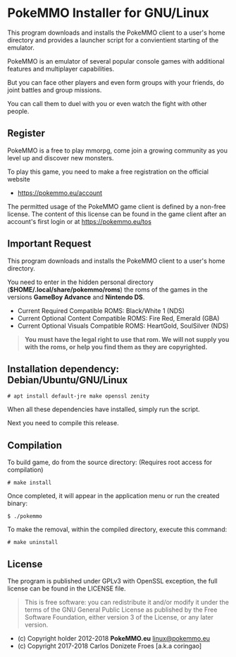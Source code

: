 PokeMMO Installer for GNU/Linux
===============================

This program downloads and installs the PokeMMO client to a user's home
directory and provides a launcher script for a convientient
starting of the emulator.

PokeMMO is an emulator of several popular console games with additional
features and multiplayer capabilities.

But you can face other players and even form groups with your friends, do joint
battles and group missions.

You can call them to duel with you or even watch the fight with other people.

**Register**
------------

PokeMMO is a free to play mmorpg, come join a growing community as you level
up and discover new monsters.

To play this game, you need to make a free registration on the official website
- https://pokemmo.eu/account

The permitted usage of the PokeMMO game client is defined by a non-free license.
The content of this license can be found in the game client after an account's
first login or at https://pokemmo.eu/tos

**Important Request**
---------------------

This program downloads and installs the PokeMMO client to a user's home directory.

You need to enter in the hidden personal directory (**$HOME/.local/share/pokemmo/roms**)
the roms of the games in the versions **GameBoy Advance** and **Nintendo DS**.

 * Current Required Compatible ROMS: Black/White 1 (NDS)
 * Current Optional Content Compatible ROMS: Fire Red, Emerald (GBA)
 * Current Optional Visuals Compatible ROMS: HeartGold, SoulSilver (NDS)

> **You must have the legal right to use that rom. We will not supply you with
> the roms, or help you find them as they are copyrighted.** 

**Installation dependency: Debian/Ubuntu/GNU/Linux**
----------------------------------------------------

    # apt install default-jre make openssl zenity

When all these dependencies have installed, simply run the script.

Next you need to compile this release.

**Compilation**
---------------

To build game, do from the source directory: (Requires root access for compilation)

    # make install

Once completed, it will appear in the application menu or run the created binary:

    $ ./pokemmo

To make the removal, within the compiled directory, execute this command:
    
    # make uninstall

**License**
-----------
The program is published under GPLv3 with OpenSSL exception,
the full license can be found in the LICENSE file.

> This is free software: you can redistribute it and/or modify it under
> the terms of the GNU General Public License as published by
> the Free Software Foundation, either version 3 of the License,
> or any later version.

- (c) Copyright holder 2012-2018 **PokeMMO.eu** <linux@pokemmo.eu>
- (c) Copyright 2017-2018 Carlos Donizete Froes [a.k.a coringao]
